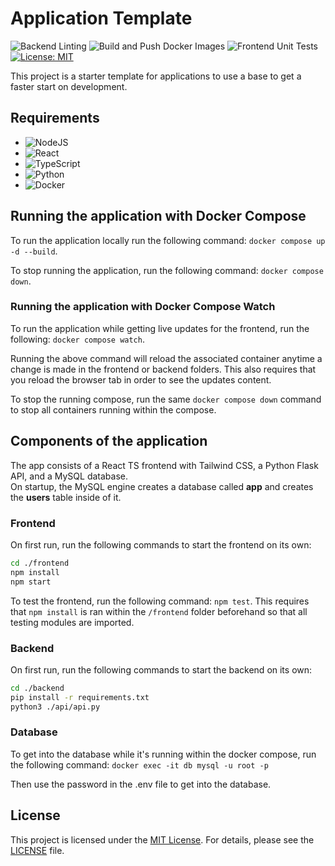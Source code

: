 # Application Template

![Backend Linting](https://github.com/michaelc143/AppTemplate/actions/workflows/backend-lint.yml/badge.svg)
![Build and Push Docker Images](https://github.com/michaelc143/AppTemplate/actions/workflows/docker-image.yml/badge.svg)
![Frontend Unit Tests](https://github.com/michaelc143/AppTemplate/actions/workflows/frontend-test.yml/badge.svg)
[![License: MIT](https://img.shields.io/badge/License-MIT-yellow.svg)](https://opensource.org/licenses/MIT)

This project is a starter template for applications to use a base to get a faster start on development.

## Requirements

* ![NodeJS](https://img.shields.io/badge/node.js-6DA55F?style=for-the-badge&logo=node.js&logoColor=white)
* ![React](https://img.shields.io/badge/react-%2320232a.svg?style=for-the-badge&logo=react&logoColor=%2361DAFB)
* ![TypeScript](https://img.shields.io/badge/typescript-%23007ACC.svg?style=for-the-badge&logo=typescript&logoColor=white)
* ![Python](https://img.shields.io/badge/python-3670A0?style=for-the-badge&logo=python&logoColor=ffdd54)
* ![Docker](https://img.shields.io/badge/docker-%230db7ed.svg?style=for-the-badge&logo=docker&logoColor=white)

## Running the application with Docker Compose

To run the application locally run the following command: `docker compose up -d --build`.

To stop running the application, run the following command: `docker compose down`.

### Running the application with Docker Compose Watch

To run the application while getting live updates for the frontend, run the following: `docker compose watch`.

Running the above command will reload the associated container anytime a change is made in the frontend or backend folders. This also requires that you reload the browser tab in order to see the updates content.

To  stop the running compose, run the same `docker compose down` command to stop all containers running within the compose.

## Components of the application

The app consists of a React TS frontend with Tailwind CSS, a Python Flask API, and a MySQL database.\
On startup, the MySQL engine creates a database called **app** and creates the **users** table inside of it.

### Frontend

On first run, run the following commands to start the frontend on its own:

```bash
cd ./frontend
npm install
npm start
```

To test the frontend, run the following command: `npm test`. This requires that `npm install` is ran within the `/frontend` folder beforehand so that all testing modules are imported.

### Backend

On first run, run the following commands to start the backend on its own:

```bash
cd ./backend
pip install -r requirements.txt
python3 ./api/api.py
```

### Database

To get into the database while it's running within the docker compose, run the following command: `docker exec -it db mysql -u root -p`

Then use the password in the .env file to get into the database.

## License

This project is licensed under the [MIT License](https://pitt.libguides.com/openlicensing/MIT).
For details, please see the [LICENSE](LICENSE) file.
